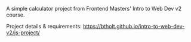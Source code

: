 A simple calculator project from Frontend Masters' Intro to Web Dev v2 course.

Project details & requirements: https://btholt.github.io/intro-to-web-dev-v2/js-project/
